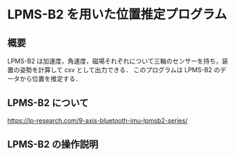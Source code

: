 # LPMS-B2 を用いた位置推定プログラム

## 概要

LPMS-B2 は加速度，角速度，磁場それぞれについて三軸のセンサーを持ち，装置の姿勢を計算して csv として出力できる．
このプログラムは LPMS-B2 のデータから位置を推定する．

## LPMS-B2 について

<https://lp-research.com/9-axis-bluetooth-imu-lpmsb2-series/>

## LPMS-B2 の操作説明


